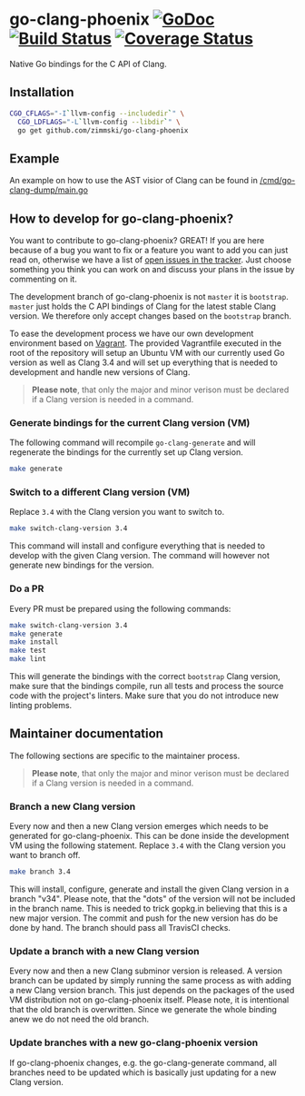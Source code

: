 # go-clang-phoenix [![GoDoc](https://godoc.org/github.com/zimmski/go-clang-phoenix?status.png)](https://godoc.org/github.com/zimmski/go-clang-phoenix) [![Build Status](https://travis-ci.org/zimmski/go-clang-phoenix.svg?branch=master)](https://travis-ci.org/zimmski/go-clang-phoenix) [![Coverage Status](https://coveralls.io/repos/zimmski/go-clang-phoenix/badge.png?branch=master)](https://coveralls.io/r/zimmski/go-clang-phoenix?branch=master)

Native Go bindings for the C API of Clang.

## Installation

```bash
CGO_CFLAGS="-I`llvm-config --includedir`" \
  CGO_LDFLAGS="-L`llvm-config --libdir`" \
  go get github.com/zimmski/go-clang-phoenix
```

## Example

An example on how to use the AST visior of Clang can be found in [/cmd/go-clang-dump/main.go](/cmd/go-clang-dump/main.go)

## How to develop for go-clang-phoenix?

You want to contribute to go-clang-phoenix? GREAT! If you are here because of a bug you want to fix or a feature you want to add you can just read on, otherwise we have a list of [open issues in the tracker](/issues). Just choose something you think you can work on and discuss your plans in the issue by commenting on it.

The development branch of go-clang-phoenix is not `master` it is `bootstrap`. `master` just holds the C API bindings of Clang for the latest stable Clang version. We therefore only accept changes based on the `bootstrap` branch.

To ease the development process we have our own development environment based on [Vagrant](https://www.vagrantup.com/). The provided Vagrantfile executed in the root of the repository will setup an Ubuntu VM with our currently used Go version as well as Clang 3.4 and will set up everything that is needed to development and handle new versions of Clang.

> **Please note**, that only the major and minor verison must be declared if a Clang version is needed in a command.

### Generate bindings for the current Clang version (VM)

The following command will recompile `go-clang-generate` and will regenerate the bindings for the currently set up Clang version.

```bash
make generate
```

### Switch to a different Clang version (VM)

Replace `3.4` with the Clang version you want to switch to.

```bash
make switch-clang-version 3.4
```

This command will install and configure everything that is needed to develop with the given Clang version. The command will however not generate new bindings for the version.

### Do a PR

Every PR must be prepared using the following commands:

```bash
make switch-clang-version 3.4
make generate
make install
make test
make lint
```

This will generate the bindings with the correct `bootstrap` Clang version, make sure that the bindings compile, run all tests and process the source code with the project's linters. Make sure that you do not introduce new linting problems.

## Maintainer documentation

The following sections are specific to the maintainer process.

> **Please note**, that only the major and minor verison must be declared if a Clang version is needed in a command.

### Branch a new Clang version

Every now and then a new Clang version emerges which needs to be generated for go-clang-phoenix. This can be done inside the development VM using the following statement. Replace `3.4` with the Clang version you want to branch off.

```bash
make branch 3.4
```

This will install, configure, generate and install the given Clang version in a branch "v34". Please note, that the "dots" of the version will not be included in the branch name. This is needed to trick gopkg.in believing that this is a new major version. The commit and push for the new version has do be done by hand. The branch should pass all TravisCI checks.

### Update a branch with a new Clang version

Every now and then a new Clang subminor version is released. A version branch can be updated by simply running the same process as with adding a new Clang version branch. This just depends on the packages of the used VM distribution not on go-clang-phoenix itself. Please note, it is intentional that the old branch is overwritten. Since we generate the whole binding anew we do not need the old branch.

### Update branches with a new go-clang-phoenix version

If go-clang-phoenix changes, e.g. the go-clang-generate command, all branches need to be updated which is basically just updating for a new Clang version.
